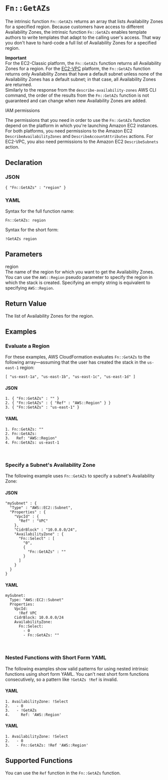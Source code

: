 # `Fn::GetAZs`<a name="intrinsic-function-reference-getavailabilityzones"></a>

The intrinsic function `Fn::GetAZs` returns an array that lists Availability Zones for a specified region\. Because customers have access to different Availability Zones, the intrinsic function `Fn::GetAZs` enables template authors to write templates that adapt to the calling user's access\. That way you don't have to hard\-code a full list of Availability Zones for a specified region\.

**Important**  
For the EC2\-Classic platform, the `Fn::GetAZs` function returns all Availability Zones for a region\. For the [EC2\-VPC](https://docs.aws.amazon.com/AWSEC2/latest/UserGuide/ec2-supported-platforms.html) platform, the `Fn::GetAZs` function returns only Availability Zones that have a default subnet unless none of the Availability Zones has a default subnet; in that case, all Availability Zones are returned\.  
Similarly to the response from the `describe-availability-zones` AWS CLI command, the order of the results from the `Fn::GetAZs` function is not guaranteed and can change when new Availability Zones are added\.

IAM permissions

The permissions that you need in order to use the `Fn::GetAZs` function depend on the platform in which you're launching Amazon EC2 instances\. For both platforms, you need permissions to the Amazon EC2 `DescribeAvailabilityZones` and `DescribeAccountAttributes` actions\. For EC2\-VPC, you also need permissions to the Amazon EC2 `DescribeSubnets` action\.

## Declaration<a name="w2922ab1c21c24c36c11"></a>

### JSON<a name="intrinsic-function-reference-getazs-syntax.json"></a>

```
{ "Fn::GetAZs" : "region" }
```

### YAML<a name="intrinsic-function-reference-getazs-syntax.yaml"></a>

Syntax for the full function name:

```
Fn::GetAZs: region
```

Syntax for the short form:

```
!GetAZs region
```

## Parameters<a name="w2922ab1c21c24c36c13"></a>

region  
The name of the region for which you want to get the Availability Zones\.  
You can use the `AWS::Region` pseudo parameter to specify the region in which the stack is created\. Specifying an empty string is equivalent to specifying `AWS::Region`\.

## Return Value<a name="w2922ab1c21c24c36c15"></a>

The list of Availability Zones for the region\.

## Examples<a name="w2922ab1c21c24c36c17"></a>

### Evaluate a Region<a name="w2922ab1c21c24c36c17b2"></a>

For these examples, AWS CloudFormation evaluates `Fn::GetAZs` to the following array—assuming that the user has created the stack in the `us-east-1` region:

`[ "us-east-1a", "us-east-1b", "us-east-1c", "us-east-1d" ]`

#### JSON<a name="intrinsic-function-reference-getazs-example1.json"></a>

```
1. { "Fn::GetAZs" : "" }
2. { "Fn::GetAZs" : { "Ref" : "AWS::Region" } }
3. { "Fn::GetAZs" : "us-east-1" }
```

#### YAML<a name="intrinsic-function-reference-getazs-example1.yaml"></a>

```
1. Fn::GetAZs: ""
2. Fn::GetAZs:
3.   Ref: "AWS::Region"
4. Fn::GetAZs: us-east-1
```

 

### Specify a Subnet's Availability Zone<a name="w2922ab1c21c24c36c17b4"></a>

The following example uses `Fn::GetAZs` to specify a subnet's Availability Zone:

#### JSON<a name="intrinsic-function-reference-getazs-example.json"></a>

```
"mySubnet" : {
  "Type" : "AWS::EC2::Subnet",
  "Properties" : {
    "VpcId" : { 
      "Ref" : "VPC"   
    },
    "CidrBlock" : "10.0.0.0/24",
    "AvailabilityZone" : {
      "Fn::Select" : [ 
        "0", 
        { 
          "Fn::GetAZs" : "" 
        } 
      ]
    }
  }
}
```

#### YAML<a name="intrinsic-function-reference-getazs-example.yaml"></a>

```
mySubnet: 
  Type: "AWS::EC2::Subnet"
  Properties: 
    VpcId: 
      !Ref VPC
    CidrBlock: 10.0.0.0/24
    AvailabilityZone: 
      Fn::Select: 
        - 0
        - Fn::GetAZs: ""
```

 

### Nested Functions with Short Form YAML<a name="w2922ab1c21c24c36c17b8"></a>

The following examples show valid patterns for using nested intrinsic functions using short form YAML\. You can't nest short form functions consecutively, so a pattern like `!GetAZs !Ref` is invalid\.

#### YAML<a name="intrinsic-function-reference-select-example3.yaml"></a>

```
1. AvailabilityZone: !Select 
2.   - 0
3.   - !GetAZs 
4.     Ref: 'AWS::Region'
```

#### YAML<a name="intrinsic-function-reference-select-example4.yaml"></a>

```
1. AvailabilityZone: !Select 
2.   - 0
3.   - Fn::GetAZs: !Ref 'AWS::Region'
```

## Supported Functions<a name="w2922ab1c21c24c36c19"></a>

You can use the `Ref` function in the `Fn::GetAZs` function\.
